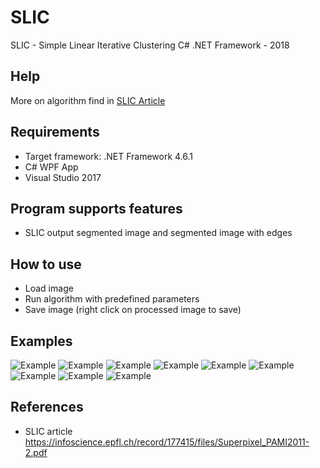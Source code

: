 # SLIC

SLIC - Simple Linear Iterative Clustering C# .NET Framework - 2018

Help
-----

More on algorithm find in [SLIC Article](https://infoscience.epfl.ch/record/177415/files/Superpixel_PAMI2011-2.pdf)

Requirements
-----
  - Target framework: .NET Framework 4.6.1
  - C# WPF App
  - Visual Studio 2017

Program supports features
-----
  - SLIC output segmented image and segmented image with edges
   
How to use
-----
  - Load image
  - Run algorithm with predefined parameters
  - Save image (right click on processed image to save)
  
Examples
-----
<img src="https://github.com/kruherson1337/SLIC/blob/master/examples/example.jpg?raw=true" alt="Example"/>
<img src="https://github.com/kruherson1337/SLIC/blob/master/examples/example2.jpg?raw=true" alt="Example"/>
<img src="https://github.com/kruherson1337/SLIC/blob/master/examples/example3.jpg?raw=true" alt="Example"/>
<img src="https://github.com/kruherson1337/SLIC/blob/master/examples/example4.jpg?raw=true" alt="Example"/>
<img src="https://github.com/kruherson1337/SLIC/blob/master/examples/example5.jpg?raw=true" alt="Example"/>
<img src="https://github.com/kruherson1337/SLIC/blob/master/examples/example6.jpg?raw=true" alt="Example"/>
<img src="https://github.com/kruherson1337/SLIC/blob/master/examples/example7.jpg?raw=true" alt="Example"/>
<img src="https://github.com/kruherson1337/SLIC/blob/master/examples/example8.jpg?raw=true" alt="Example"/>
<img src="https://github.com/kruherson1337/SLIC/blob/master/examples/example9.jpg?raw=true" alt="Example"/>

References
-----
  - SLIC article https://infoscience.epfl.ch/record/177415/files/Superpixel_PAMI2011-2.pdf
